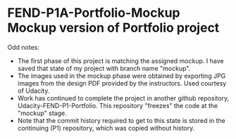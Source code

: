 # FEND-P1A-Portfolio-Mockup  Mockup version of Portfolio project

Odd notes:
- The first phase of this project is matching the assigned mockup. I have saved that
  state of my project with branch name "mockup".
- The images used in the mockup phase were obtained by exporting JPG images from the
  design PDF provided by the instructors. Used courtesy of Udacity.
- Work has continued to complete the project in another github repository,
  Udacity-FEND-P1-Portfolio. This repository "freezes" the code at the "mockup"
  stage.
- Note that the commit history required to get to this state is stored in the
  continuing (P1) repository, which was copied without history.